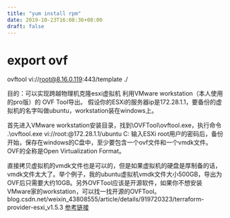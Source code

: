 ```yaml
---
title: "yum install rpm"
date: 2019-10-23T16:08:36+08:00
draft: false
---
```



# export ovf
ovftool vi://root@8.16.0.119:443/template ./

目的：可以实现跨越物理机克隆esxi虚拟机
利用VMware workstation（本人使用的pro版）的 OVF Tool导出。
假设你的ESXi的服务器ip是172.28.1.1，要备份的虚拟机的名字叫做ubuntu，workstation装在windows上。

首先进入VMware workstation安装目录，找到\OVFTool\ovftool.exe，执行命令
.\ovftool.exe vi://root:@172.28.1.1/ubuntu C:
输入ESXi root用户的密码后，备份开始，保存在windows的C盘中，至少要包含一个ovf文件和一个vmdk文件。
OVF的全称是Open Virtualization Format。

直接拷贝虚拟机的vmdk文件也是可以的，但是如果虚拟机的硬盘是厚制备的话，vmdk文件太大了。举个例子，我的ubuntu虚拟机vmdk文件大小500GB，导出为OVF后只需要大约10GB。另外OVFTool应该是开源软件，如果你不想安装VMware家的workstation，可以找一找开源的OVFTool。
blog.csdn.net/weixin_43808555/article/details/919720323/terraform-provider-esxi_v1.5.3
[参考链接](https://blog.csdn.net/weixin_43808555/article/details/91972032)